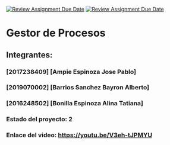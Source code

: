 [![Review Assignment Due Date](https://classroom.github.com/assets/deadline-readme-button-24ddc0f5d75046c5622901739e7c5dd533143b0c8e959d652212380cedb1ea36.svg)](https://classroom.github.com/a/jxbw8WFe)
[![Review Assignment Due Date](https://classroom.github.com/assets/deadline-readme-button-8d59dc4de5201274e310e4c54b9627a8934c3b88527886e3b421487c677d23eb.svg)](https://classroom.github.com/a/jxbw8WFe)
# Gestor de Procesos
## Integrantes:
### [2017238409] [Ampie Espinoza Jose Pablo]
### [2019070002] [Barrios Sanchez	Bayron Alberto]
### [2016248502] [Bonilla Espinoza Alina Tatiana]

### Estado del proyecto: 2
### Enlace del video: https://youtu.be/V3eh-tJPMYU
